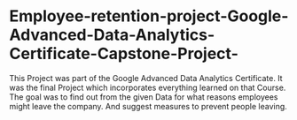 # Employee-retention-project-Google-Advanced-Data-Analytics-Certificate-Capstone-Project-
This Project was part of the Google Advanced Data Analytics Certificate. It was the final Project which incorporates everything learned on that Course. The goal was to find out from the given Data for what reasons employees might leave the company. And suggest measures to prevent people leaving.
